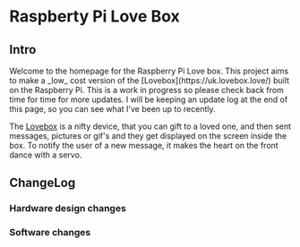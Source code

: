 <H1>Raspberty Pi Love Box</H1>
<H2>Intro</H2>
Welcome to the homepage for the Raspberry Pi Love box. This project aims to make a _low_ cost version of the [Lovebox](https://uk.lovebox.love/) built on the Raspberry Pi. This is a work in progress so please check back from time for time for more updates. I will be keeping an update log at the end of this page, so you can see what I've been up to recently.

The [Lovebox](https://uk.lovebox.love/) is a nifty device, that you can gift to a loved one, and then sent messages, pictures or gif's and they get displayed on the screen inside the box. To notify the user of a new message, it makes the heart on the front dance with a servo.



<H2>ChangeLog</H2>
<H3>Hardware design changes</H3>

<H3>Software changes</H3>
